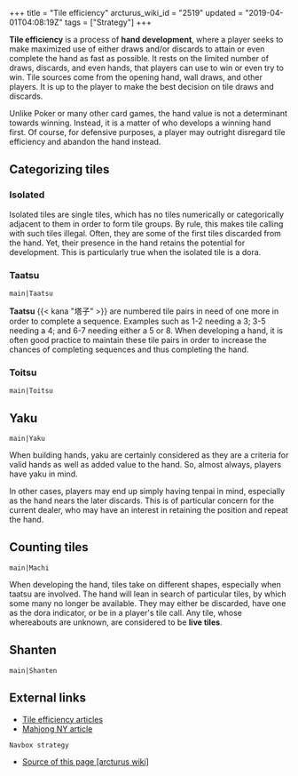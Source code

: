+++
title = "Tile efficiency"
arcturus_wiki_id = "2519"
updated = "2019-04-01T04:08:19Z"
tags = ["Strategy"]
+++

**Tile efficiency** is a process of **hand development**, where a player seeks to make maximized use
of either draws and/or discards to attain or even complete the hand as fast as possible. It rests on
the limited number of draws, discards, and even hands, that players can use to win or even try to
win. Tile sources come from the opening hand, wall draws, and other players. It is up to the player
to make the best decision on tile draws and discards.

Unlike Poker or many other card games, the hand value is not a determinant towards winning. Instead,
it is a matter of who develops a winning hand first. Of course, for defensive purposes, a player may
outright disregard tile efficiency and abandon the hand instead.

## Categorizing tiles

### Isolated

Isolated tiles are single tiles, which has no tiles numerically or categorically adjacent to them in
order to form tile groups. By rule, this makes tile calling with such tiles illegal. Often, they are
some of the first tiles discarded from the hand. Yet, their presence in the hand retains the
potential for development. This is particularly true when the isolated tile is a dora.

### Taatsu

`main|Taatsu`

**Taatsu** {{< kana "塔子" >}} are numbered tile pairs in need of one more in order to complete a
sequence. Examples such as 1-2 needing a 3; 3-5 needing a 4; and 6-7 needing either a 5 or 8. When
developing a hand, it is often good practice to maintain these tile pairs in order to increase the
chances of completing sequences and thus completing the hand.

### Toitsu

`main|Toitsu`

## Yaku

`main|Yaku`

When building hands, yaku are certainly considered as they are a criteria for valid hands as well as
added value to the hand. So, almost always, players have yaku in mind.

In other cases, players may end up simply having tenpai in mind, especially as the hand nears the
later discards. This is of particular concern for the current dealer, who may have an interest in
retaining the position and repeat the hand.

## Counting tiles

`main|Machi`

When developing the hand, tiles take on different shapes, especially when taatsu are involved. The
hand will lean in search of particular tiles, by which some many no longer be available. They may
either be discarded, have one as the dora indicator, or be in a player's tile call. Any tile, whose
whereabouts are unknown, are considered to be **live tiles**.

## Shanten

`main|Shanten`

## External links

- [Tile efficiency articles](http://justanotherjapanesemahjongblog.blogspot.com/p/list-of-tile-efficiency-articles.html)
- [Mahjong NY article](http://mahjong-ny.com/?page_id=398)

`Navbox strategy`

- [Source of this page [arcturus wiki]](http://arcturus.su/wiki/Tile_efficiency)
